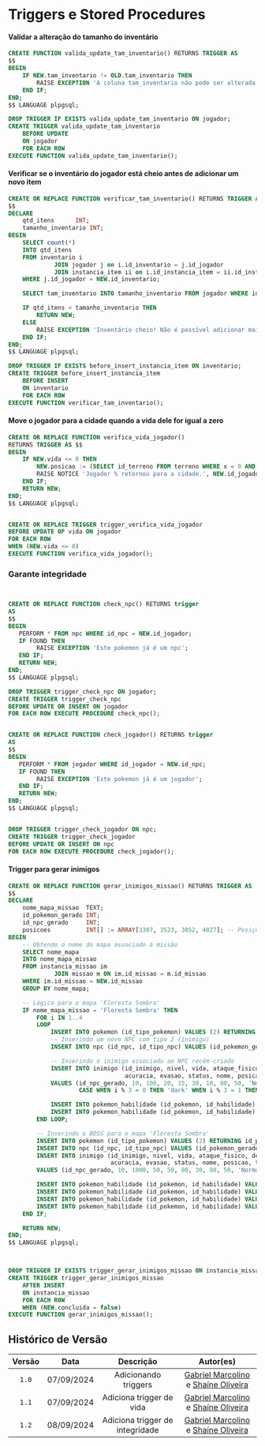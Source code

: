 # <b>Triggers e Stored Procedures</b>

#### Validar a alteração do tamanho do inventário
~~~sql
CREATE FUNCTION valida_update_tam_inventario() RETURNS TRIGGER AS
$$
BEGIN
    IF NEW.tam_inventario != OLD.tam_inventario THEN
        RAISE EXCEPTION 'A coluna tam_inventario não pode ser alterada diretamente.';
    END IF;
END;
$$ LANGUAGE plpgsql;

DROP TRIGGER IF EXISTS valida_update_tam_inventario ON jogador;
CREATE TRIGGER valida_update_tam_inventario
    BEFORE UPDATE
    ON jogador
    FOR EACH ROW
EXECUTE FUNCTION valida_update_tam_inventario();
~~~

#### Verificar se o inventário do jogador está cheio antes de adicionar um novo item
~~~~sql
CREATE OR REPLACE FUNCTION verificar_tam_inventario() RETURNS TRIGGER AS
$$
DECLARE
    qtd_itens      INT;
    tamanho_inventario INT;
BEGIN
    SELECT count(*)
    INTO qtd_itens
    FROM inventario i
             JOIN jogador j on i.id_inventario = j.id_jogador
             JOIN instancia_item ii on i.id_instancia_item = ii.id_instancia_item
    WHERE j.id_jogador = NEW.id_inventario;

    SELECT tam_inventario INTO tamanho_inventario FROM jogador WHERE id_jogador = NEW.id_inventario;

    IF qtd_itens < tamanho_inventario THEN
        RETURN NEW;
    ELSE
        RAISE EXCEPTION 'Inventário cheio! Não é possível adicionar mais itens.';
    END IF;
END;
$$ LANGUAGE plpgsql;

DROP TRIGGER IF EXISTS before_insert_instancia_item ON inventario;
CREATE TRIGGER before_insert_instancia_item
    BEFORE INSERT
    ON inventario
    FOR EACH ROW
EXECUTE FUNCTION verificar_tam_inventario();
~~~~

#### Move o jogador para a cidade quando a vida dele for igual a zero
~~~~sql
CREATE OR REPLACE FUNCTION verifica_vida_jogador()
RETURNS TRIGGER AS $$
BEGIN
    IF NEW.vida <= 0 THEN
        NEW.posicao := (SELECT id_terreno FROM terreno WHERE x = 0 AND y = 0);
		RAISE NOTICE 'Jogador % retornou para a cidade.', NEW.id_jogador;
    END IF;
    RETURN NEW;
END;
$$ LANGUAGE plpgsql;


CREATE OR REPLACE TRIGGER trigger_verifica_vida_jogador
BEFORE UPDATE OF vida ON jogador
FOR EACH ROW
WHEN (NEW.vida <= 0)
EXECUTE FUNCTION verifica_vida_jogador();
~~~~

### Garante integridade
~~~~sql


CREATE OR REPLACE FUNCTION check_npc() RETURNS trigger
AS 
$$
BEGIN
   PERFORM * FROM npc WHERE id_npc = NEW.id_jogador;
   IF FOUND THEN
		RAISE EXCEPTION 'Este pokemon já é um npc';
   END IF;
   RETURN NEW;
END;
$$ LANGUAGE plpgsql;

DROP TRIGGER trigger_check_npc ON jogador;
CREATE TRIGGER trigger_check_npc
BEFORE UPDATE OR INSERT ON jogador
FOR EACH ROW EXECUTE PROCEDURE check_npc();


CREATE OR REPLACE FUNCTION check_jogador() RETURNS trigger
AS
$$
BEGIN
   PERFORM * FROM jogador WHERE id_jogador = NEW.id_npc;
   IF FOUND THEN
		RAISE EXCEPTION 'Este pokemon já é um jogador';
   END IF;
   RETURN NEW;
END;
$$ LANGUAGE plpgsql;


DROP TRIGGER trigger_check_jogador ON npc;
CREATE TRIGGER trigger_check_jogador
BEFORE UPDATE OR INSERT ON npc
FOR EACH ROW EXECUTE PROCEDURE check_jogador();
~~~~

#### Trigger para gerar inimigos 
~~~sql
CREATE OR REPLACE FUNCTION gerar_inimigos_missao() RETURNS TRIGGER AS
$$
DECLARE
    nome_mapa_missao  TEXT;
    id_pokemon_gerado INT;
    id_npc_gerado     INT;
    posicoes          INT[] := ARRAY[3307, 3523, 3852, 4027]; -- Posições específicas
BEGIN
    -- Obtendo o nome do mapa associado à missão
    SELECT nome_mapa
    INTO nome_mapa_missao
    FROM instancia_missao im
             JOIN missao m ON im.id_missao = m.id_missao
    WHERE im.id_missao = NEW.id_missao
    GROUP BY nome_mapa;

    -- Lógica para o mapa 'Floresta Sombra'
    IF nome_mapa_missao = 'Floresta Sombra' THEN
        FOR i IN 1..4
        LOOP
            INSERT INTO pokemon (id_tipo_pokemon) VALUES (2) RETURNING id_pokemon INTO id_pokemon_gerado;
            -- Inserindo um novo NPC com tipo 2 (inimigo)
            INSERT INTO npc (id_npc, id_tipo_npc) VALUES (id_pokemon_gerado, 2) RETURNING id_npc INTO id_npc_gerado;

            -- Inserindo o inimigo associado ao NPC recém-criado
            INSERT INTO inimigo (id_inimigo, nivel, vida, ataque_fisico, defesa_fisica, ataque_especial, velocidade,
                                 acuracia, evasao, status, nome, posicao, tipo_elemental)
            VALUES (id_npc_gerado, 10, 100, 20, 15, 30, 10, 80, 50, 'Normal', 'Inimigo ' || i, posicoes[i],
                    CASE WHEN i % 3 = 0 THEN 'dark' WHEN i % 3 = 1 THEN 'ghost' ELSE 'psychic' END);

            INSERT INTO pokemon_habilidade (id_pokemon, id_habilidade) VALUES (id_pokemon_gerado, 4);
            INSERT INTO pokemon_habilidade (id_pokemon, id_habilidade) VALUES (id_pokemon_gerado, 101);
        END LOOP;

        -- Inserindo o BOSS para o mapa 'Floresta Sombra'
        INSERT INTO pokemon (id_tipo_pokemon) VALUES (2) RETURNING id_pokemon INTO id_pokemon_gerado;
        INSERT INTO npc (id_npc, id_tipo_npc) VALUES (id_pokemon_gerado, 2) RETURNING id_npc INTO id_npc_gerado;
        INSERT INTO inimigo (id_inimigo, nivel, vida, ataque_fisico, defesa_fisica, ataque_especial, velocidade,
                             acuracia, evasao, status, nome, posicao, tipo_elemental)
        VALUES (id_npc_gerado, 10, 1000, 50, 50, 80, 30, 80, 50, 'Normal', 'BOSS', 4353, 'dark');

        INSERT INTO pokemon_habilidade (id_pokemon, id_habilidade) VALUES (id_pokemon_gerado, 4);
        INSERT INTO pokemon_habilidade (id_pokemon, id_habilidade) VALUES (id_pokemon_gerado, 101);
        INSERT INTO pokemon_habilidade (id_pokemon, id_habilidade) VALUES (id_pokemon_gerado, 63);
        INSERT INTO pokemon_habilidade (id_pokemon, id_habilidade) VALUES (id_pokemon_gerado, 47);
    END IF;

    RETURN NEW;
END;
$$ LANGUAGE plpgsql;



DROP TRIGGER IF EXISTS trigger_gerar_inimigos_missao ON instancia_missao;
CREATE TRIGGER trigger_gerar_inimigos_missao
    AFTER INSERT
    ON instancia_missao
    FOR EACH ROW
    WHEN (NEW.concluida = false)
EXECUTE FUNCTION gerar_inimigos_missao();
~~~






## Histórico de Versão

| Versão |    Data    |      Descrição      |                                                                                                Autor(es)                                                                                                 |
| :----: | :--------: | :-----------------: | :------------------------------------------------------------------------------------------------------------------------------------------------------------------------------------------------------: |
| `1.0`  | 07/09/2024 | Adicionando triggers | [Gabriel Marcolino](https://github.com/GabrielMR360) e [Shaíne Oliveira](ttps://github.com/ShaineOliveira)|
| `1.1`  | 07/09/2024 | Adiciona trigger de vida | [Gabriel Marcolino](https://github.com/GabrielMR360) e [Shaíne Oliveira](ttps://github.com/ShaineOliveira) |
| `1.2`  | 08/09/2024 | Adiciona trigger de integridade | [Gabriel Marcolino](https://github.com/GabrielMR360) e [Shaíne Oliveira](ttps://github.com/ShaineOliveira) |

